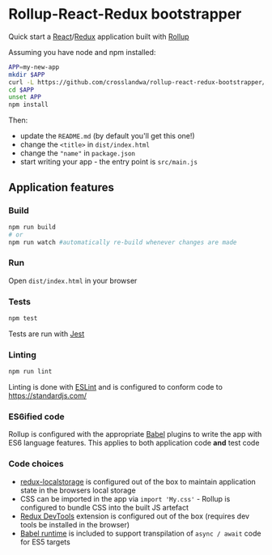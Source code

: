 # Rollup-React-Redux bootstrapper

Quick start a [React](https://reactjs.org/)/[Redux](https://redux.js.org/introduction) application built with [Rollup](https://rollupjs.org/)

Assuming you have node and npm installed:
```bash
APP=my-new-app
mkdir $APP
curl -L https://github.com/crosslandwa/rollup-react-redux-bootstrapper/tarball/master | tar -xf - --strip 1 --directory $APP
cd $APP
unset APP
npm install
```

Then:
- update the `README.md` (by default you'll get this one!)
- change the `<title>` in `dist/index.html`
- change the `"name"` in `package.json`
- start writing your app - the entry point is `src/main.js`

## Application features

### Build

```bash
npm run build
# or
npm run watch #automatically re-build whenever changes are made
```

### Run

Open `dist/index.html` in your browser

### Tests

```bash
npm test
```
Tests are run with [Jest](https://facebook.github.io/jest/)

### Linting

```bash
npm run lint
```

Linting is done with [ESLint](https://eslint.org/) and is configured to conform code to https://standardjs.com/

### ES6ified code

Rollup is configured with the appropriate [Babel](https://babeljs.io/) plugins to write the app with ES6 language features. This applies to both application code **and** test code

### Code choices

- [redux-localstorage](https://github.com/elgerlambert/redux-localstorage) is configured out of the box to maintain application state in the browsers local storage
- CSS can be imported in the app via `import 'My.css'` - Rollup is configured to bundle CSS into the built JS artefact
- [Redux DevTools](https://github.com/zalmoxisus/redux-devtools-extension) extension is configured out of the box (requires dev tools be installed in the browser)
- [Babel runtime](https://babeljs.io/docs/en/babel-runtime) is included to support transpilation of `async / await` code for ES5 targets
